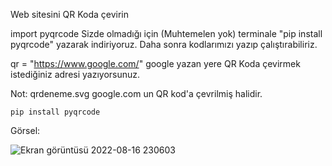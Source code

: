 Web sitesini QR Koda çevirin

import pyqrcode Sizde olmadığı için (Muhtemelen yok) terminale "pip install pyqrcode"
yazarak indiriyoruz. Daha sonra kodlarımızı yazıp çalıştırabiliriz.

qr = "https://www.google.com/" google yazan yere QR Koda çevirmek istediğiniz adresi yazıyorsunuz.

Not: qrdeneme.svg google.com un QR kod'a çevrilmiş halidir.

```
pip install pyqrcode
```

Görsel: 


![Ekran görüntüsü 2022-08-16 230603](https://user-images.githubusercontent.com/71235117/185061592-a6fbbbb4-dab5-4be8-8174-59b66eabed71.png)

